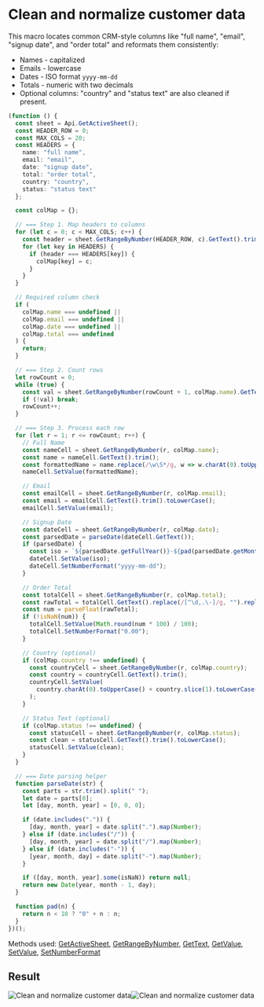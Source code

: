 # Clean and normalize customer data

This macro locates common CRM-style columns like "full name", "email", "signup date", and "order total" and reformats them consistently:

- Names - capitalized
- Emails - lowercase
- Dates - ISO format `yyyy-mm-dd`
- Totals - numeric with two decimals
- Optional columns: "country" and "status text" are also cleaned if present.

```ts
(function () {
  const sheet = Api.GetActiveSheet();
  const HEADER_ROW = 0;
  const MAX_COLS = 20;
  const HEADERS = {
    name: "full name",
    email: "email",
    date: "signup date",
    total: "order total",
    country: "country",
    status: "status text"
  };

  const colMap = {};

  // === Step 1. Map headers to columns
  for (let c = 0; c < MAX_COLS; c++) {
    const header = sheet.GetRangeByNumber(HEADER_ROW, c).GetText().trim().toLowerCase();
    for (let key in HEADERS) {
      if (header === HEADERS[key]) {
        colMap[key] = c;
      }
    }
  }

  // Required column check
  if (
    colMap.name === undefined ||
    colMap.email === undefined ||
    colMap.date === undefined ||
    colMap.total === undefined
  ) {
    return;
  }

  // === Step 2. Count rows
  let rowCount = 0;
  while (true) {
    const val = sheet.GetRangeByNumber(rowCount + 1, colMap.name).GetText().trim();
    if (!val) break;
    rowCount++;
  }

  // === Step 3. Process each row
  for (let r = 1; r <= rowCount; r++) {
    // Full Name
    const nameCell = sheet.GetRangeByNumber(r, colMap.name);
    const name = nameCell.GetText().trim();
    const formattedName = name.replace(/\w\S*/g, w => w.charAt(0).toUpperCase() + w.slice(1).toLowerCase());
    nameCell.SetValue(formattedName);

    // Email
    const emailCell = sheet.GetRangeByNumber(r, colMap.email);
    const email = emailCell.GetText().trim().toLowerCase();
    emailCell.SetValue(email);

    // Signup Date
    const dateCell = sheet.GetRangeByNumber(r, colMap.date);
    const parsedDate = parseDate(dateCell.GetText());
    if (parsedDate) {
      const iso = `${parsedDate.getFullYear()}-${pad(parsedDate.getMonth() + 1)}-${pad(parsedDate.getDate())}`;
      dateCell.SetValue(iso);
      dateCell.SetNumberFormat("yyyy-mm-dd");
    }

    // Order Total
    const totalCell = sheet.GetRangeByNumber(r, colMap.total);
    const rawTotal = totalCell.GetText().replace(/[^\d,.\-]/g, "").replace(",", ".");
    const num = parseFloat(rawTotal);
    if (!isNaN(num)) {
      totalCell.SetValue(Math.round(num * 100) / 100);
      totalCell.SetNumberFormat("0.00");
    }

    // Country (optional)
    if (colMap.country !== undefined) {
      const countryCell = sheet.GetRangeByNumber(r, colMap.country);
      const country = countryCell.GetText().trim();
      countryCell.SetValue(
        country.charAt(0).toUpperCase() + country.slice(1).toLowerCase()
      );
    }

    // Status Text (optional)
    if (colMap.status !== undefined) {
      const statusCell = sheet.GetRangeByNumber(r, colMap.status);
      const clean = statusCell.GetText().trim().toLowerCase();
      statusCell.SetValue(clean);
    }
  }

  // === Date parsing helper
  function parseDate(str) {
    const parts = str.trim().split(" ");
    let date = parts[0];
    let [day, month, year] = [0, 0, 0];

    if (date.includes(".")) {
      [day, month, year] = date.split(".").map(Number);
    } else if (date.includes("/")) {
      [day, month, year] = date.split("/").map(Number);
    } else if (date.includes("-")) {
      [year, month, day] = date.split("-").map(Number);
    }

    if ([day, month, year].some(isNaN)) return null;
    return new Date(year, month - 1, day);
  }

  function pad(n) {
    return n < 10 ? "0" + n : n;
  }
})();
```

Methods used: [GetActiveSheet](/docs/office-api/usage-api/spreadsheet-api/Api/Methods/GetActiveSheet.md), [GetRangeByNumber](/docs/office-api/usage-api/spreadsheet-api/ApiWorksheet/Methods/GetRangeByNumber.md), [GetText](/docs/office-api/usage-api/spreadsheet-api/ApiRange/Methods/GetText.md), [GetValue](/docs/office-api/usage-api/spreadsheet-api/ApiRange/Methods/GetValue.md), [SetValue](/docs/office-api/usage-api/spreadsheet-api/ApiRange/Methods/SetValue.md), [SetNumberFormat](/docs/office-api/usage-api/spreadsheet-api/ApiRange/Methods/SetNumberFormat.md)
 
## Result


![Clean and normalize customer data](/assets/images/plugins/clean-and-normalize-customer-data.png#gh-light-mode-only)![Clean and normalize customer data](/assets/images/plugins/clean-and-normalize-customer-data.dark.png#gh-dark-mode-only)
